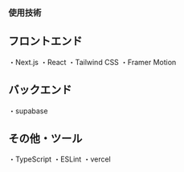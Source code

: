 ### 使用技術

## フロントエンド
・Next.js
・React
・Tailwind CSS
・Framer Motion

## バックエンド
・supabase

## その他・ツール
・TypeScript
・ESLint
・vercel
